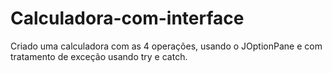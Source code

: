 # Calculadora-com-interface
Criado uma calculadora com as 4 operações, usando o JOptionPane e com tratamento de exceção usando try e catch.
